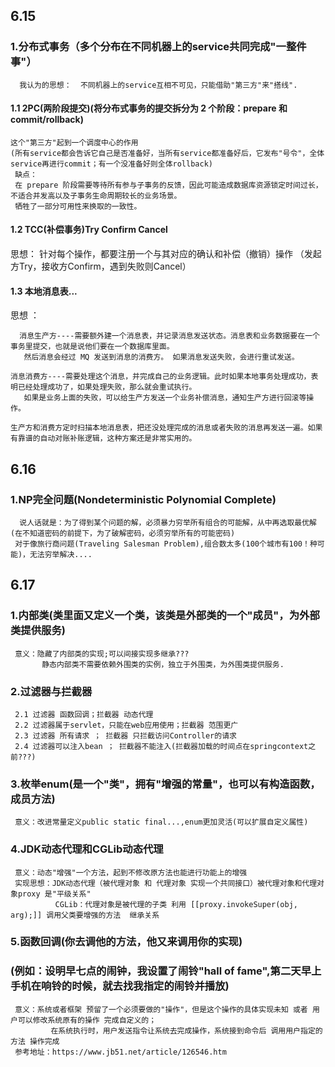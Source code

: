 
## 6.15

### 1.分布式事务（多个分布在不同机器上的service共同完成"一整件事"）
      我认为的思想：  不同机器上的service互相不可见，只能借助"第三方"来"搭线".
       
#### 1.1 2PC(两阶段提交)(将分布式事务的提交拆分为 2 个阶段：prepare 和 commit/rollback)
    这个"第三方"起到一个调度中心的作用
    (所有service都会告诉它自己是否准备好，当所有service都准备好后，它发布"号令"，全体service再进行commit；有一个没准备好则全体rollback)
     缺点：
     在 prepare 阶段需要等待所有参与子事务的反馈，因此可能造成数据库资源锁定时间过长，不适合并发高以及子事务生命周期较长的业务场景。
     牺牲了一部分可用性来换取的一致性。
     
#### 1.2 TCC(补偿事务)Try Confirm Cancel 
   思想：    针对每个操作，都要注册一个与其对应的确认和补偿（撤销）操作  （发起方Try，接收方Confirm，遇到失败则Cancel）
   
#### 1.3 本地消息表...
  思想 ：
  
      消息生产方----需要额外建一个消息表，并记录消息发送状态。消息表和业务数据要在一个事务里提交，也就是说他们要在一个数据库里面。
       然后消息会经过 MQ 发送到消息的消费方。 如果消息发送失败，会进行重试发送。
         
    消息消费方----需要处理这个消息，并完成自己的业务逻辑。此时如果本地事务处理成功，表明已经处理成功了，如果处理失败，那么就会重试执行。
       如果是业务上面的失败，可以给生产方发送一个业务补偿消息，通知生产方进行回滚等操作。

    生产方和消费方定时扫描本地消息表，把还没处理完成的消息或者失败的消息再发送一遍。如果有靠谱的自动对账补账逻辑，这种方案还是非常实用的。


## 6.16

### 1.NP完全问题(Nondeterministic Polynomial Complete)
      说人话就是：为了得到某个问题的解，必须暴力穷举所有组合的可能解，从中再选取最优解(在不知道密码的前提下，为了破解密码，必须穷举所有的可能密码)
     对于像旅行商问题(Traveling Salesman Problem),组合数太多(100个城市有100！种可能)，无法穷举解决....

## 6.17
### 1.内部类(类里面又定义一个类，该类是外部类的一个"成员"，为外部类提供服务)
     意义：隐藏了内部类的实现;可以间接实现多继承???
           静态内部类不需要依赖外围类的实例，独立于外围类，为外围类提供服务.
### 2.过滤器与拦截器
     2.1 过滤器 函数回调；拦截器 动态代理
     2.2 过滤器属于servlet，只能在web应用使用；拦截器 范围更广
     2.3 过滤器 所有请求 ； 拦截器 只拦截访问Controller的请求
     2.4 过滤器可以注入bean ； 拦截器不能注入(拦截器加载的时间点在springcontext之前???)
### 3.枚举enum(是一个"类"，拥有"增强的常量"，也可以有构造函数，成员方法)
     意义：改进常量定义public static final...,enum更加灵活(可以扩展自定义属性)
### 4.JDK动态代理和CGLib动态代理
     意义：动态"增强"一个方法，起到不修改原方法也能进行功能上的增强
     实现思想：JDK动态代理（被代理对象 和 代理对象 实现一个共同接口）被代理对象和代理对象proxy 是"平级关系"
              CGLib：代理对象是被代理的子类 利用 [[proxy.invokeSuper(obj, arg);]] 调用父类要增强的方法  继承关系 
              
### 5.函数回调(你去调他的方法，他又来调用你的实现)
### (例如：设明早七点的闹钟，我设置了闹铃"hall of fame",第二天早上手机在响铃的时候，就去找我指定的闹铃并播放)
     意义：系统或者框架 预留了一个必须要做的"操作"，但是这个操作的具体实现未知 或者 用户可以修改系统原有的操作 完成自定义的；
             在系统执行时，用户发送指令让系统去完成操作，系统接到命令后 调用用户指定的方法 操作完成 
     参考地址：https://www.jb51.net/article/126546.htm
